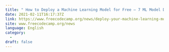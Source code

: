 ```yaml
---
title: " How to Deploy a Machine Learning Model for Free – 7 ML Model Deployment Cloud Platforms "
date: 2021-02-11T16:17:37Z
link: https://www.freecodecamp.org/news/deploy-your-machine-learning-models-for-free/?utm_medium=RSS&utm_source=news.12bit.vn
site: www.freecodecamp.org/news
language: English
category:
  -   
draft: false
---
```

